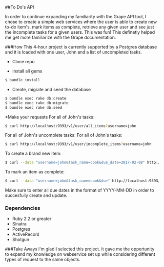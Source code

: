 ##To Do's API

In order to continue expanding my familiarity with the Grape API tool, I chose to create a simple  web services where the user is able to create new to-do item's, mark items as complete, retrieve any given user and see just the incomplete tasks for a given users. This was fun! This definetly helped me get more familiarize with the Grape documentation. 


###How
This 4-hour project is currently supported by a Postgres database and it is loaded with one user, John and a list of uncompleted tasks.

* Clone repo

* Install all gems
``` bash
$ bundle install
```
* Create, migrate and seed the database
```bash
$ bundle exec rake db:create
$ bundle exec rake db:migrate
$ bundle exec rake db:seed
```

*Make your requests
For all of John's tasks:
```bash
$ curl http://localhost:9393/v1/user/all_items?username=john
```
For all of John's uncomplete tasks:
For all of John's tasks:
```bash
$ curl http://localhost:9393/v1/user/incomplete_items?username=john
```
To create a brand new item:
```bash
$ curl --data "username=john&task_name=cook&due_date=2017-02-08" http://localhost:9393/v1/create_task
```
To mark an item as complete:
```bash
$ curl --data "username=john&task_name=cook&due" http://localhost:9393/v1/update_task
```
Make sure to enter all due dates in the format of YYYY-MM-DD in order to succesfully create and update.


### Dependencies
* Ruby 2.2 or greater
* Sinatra
* Postgres
* ActiveRecord
* Shotgun

###Take Aways
I'm glad I selected this project. It gave me the opportunity to expand my knowledge on webservice set up while considering different types of request to the same objects. 




